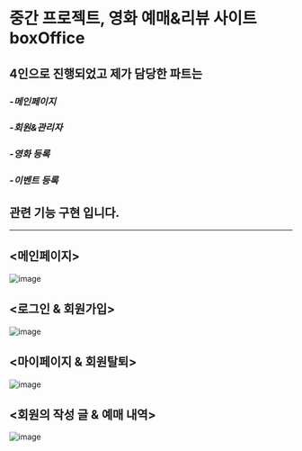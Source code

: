 
# 중간 프로젝트, 영화 예매&리뷰 사이트 boxOffice
## 4인으로 진행되었고 제가 담당한 파트는  
### -_메인페이지_  
### -_회원&관리자_  
### -_영화 등록_
### -_이벤트 등록_
## 관련 기능 구현 입니다.  

***
## <메인페이지>
![image](https://user-images.githubusercontent.com/102139584/173027608-21f717c7-cfc1-4f04-9f1e-e1d1c0fa806e.png)  
##  
## <로그인 & 회원가입>
![image](https://user-images.githubusercontent.com/102139584/173034086-5a9aae0d-8e65-4f01-a8e9-2a246dd146db.png)
##  
## <마이페이지 & 회원탈퇴>  
![image](https://user-images.githubusercontent.com/102139584/173175104-2febc16b-af6a-40dc-ae24-332ea8212cee.png)
##  
## <회원의 작성 글 & 예매 내역>
![image](https://user-images.githubusercontent.com/102139584/173176632-137471cf-b226-4f6c-b19d-3709522ae442.png)

